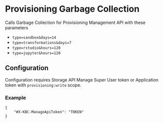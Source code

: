 # Provisioning Garbage Collection

Calls Garbage Collection for Provisioning Management API with these parameters

- `type=sandbox&days=14`
- `type=transformations&days=7`
- `type=rstudio&hours=120`
- `type=jupyter&hours=120`

## Configuration 

Configuration requires Storage API Manage Super User token or Application token with `provisioning:write` scope.

### Example

```
{
    "#X-KBC-ManageApiToken": "TOKEN"
}
```
